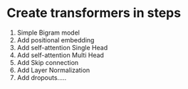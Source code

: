# Create transformers in steps
1. Simple Bigram model
2. Add positional embedding
3. Add self-attention Single Head
4. Add self-attention Multi Head
5. Add Skip connection
6. Add Layer Normalization
7. Add dropouts.....
